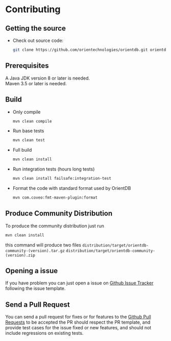 # Contributing


## Getting the source

- Check out source code:
  ```bash
  git clone https://github.com/orientechnologies/orientdb.git orientdb
  ```

## Prerequisites

A Java JDK version 8 or later is needed.  
Maven 3.5 or later is needed.  

## Build 

- Only compile

    ```bash
    mvn clean compile
    ```
- Run base tests

    ```bash
    mvn clean test
    ```
- Full build

    ```bash
    mvn clean install
    ```
- Run integration tests (hours long tests)

    ```bash
    mvn clean install failsafe:integration-test
    ```
- Format the code with standard format used by OrientDB

    ```bash
    mvn com.coveo:fmt-maven-plugin:format
    ```

## Produce Community Distribution

To produce the community distribution just run  

```bash
mvn clean install
```  

this command will produce two files `distribution/target/orientdb-community-(version).tar.gz` `distribution/target/orientdb-community-(version).zip`

## Opening a issue

If you have problem you can just open a issue on [Github Issue Tracker](github.com/orientechnologies/orientdb/issues) following the issue template.

## Send a Pull Request

You can send a pull request for fixes or for features to the [Github Pull Requests](https://github.com/orientechnologies/orientdb/pulls) to be accepted the 
PR should respect the PR template, and provide test cases for the issue fixed or new features, and should not include regressions on existing tests. 



